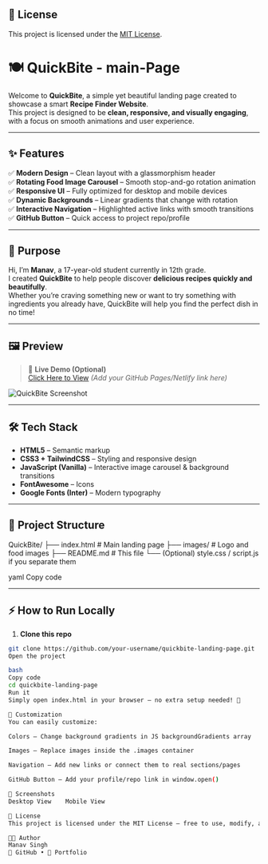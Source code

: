 ## 📜 License

This project is licensed under the [MIT License](LICENSE).



# 🍽️ QuickBite - main-Page  

Welcome to **QuickBite**, a simple yet beautiful landing page created to showcase a smart **Recipe Finder Website**.  
This project is designed to be **clean, responsive, and visually engaging**, with a focus on smooth animations and user experience.

---

## ✨ Features  

✅ **Modern Design** – Clean layout with a glassmorphism header  
✅ **Rotating Food Image Carousel** – Smooth stop-and-go rotation animation  
✅ **Responsive UI** – Fully optimized for desktop and mobile devices  
✅ **Dynamic Backgrounds** – Linear gradients that change with rotation  
✅ **Interactive Navigation** – Highlighted active links with smooth transitions  
✅ **GitHub Button** – Quick access to project repo/profile  

---

## 🎯 Purpose  

Hi, I’m **Manav**, a 17-year-old student currently in 12th grade.  
I created **QuickBite** to help people discover **delicious recipes quickly and beautifully**.  
Whether you’re craving something new or want to try something with ingredients you already have, QuickBite will help you find the perfect dish in no time!  

---

## 🖼️ Preview  

> 🚀 **Live Demo (Optional)**  
> [Click Here to View](https://manav-0n-site.github.io/Recipe-Finder/) *(Add your GitHub Pages/Netlify link here)*  

![QuickBite Screenshot](images/logo.png)

---

## 🛠️ Tech Stack  

- **HTML5** – Semantic markup  
- **CSS3 + TailwindCSS** – Styling and responsive design  
- **JavaScript (Vanilla)** – Interactive image carousel & background transitions  
- **FontAwesome** – Icons  
- **Google Fonts (Inter)** – Modern typography  

---

## 📂 Project Structure  

QuickBite/
├── index.html # Main landing page
├── images/ # Logo and food images
├── README.md # This file
└── (Optional) style.css / script.js if you separate them

yaml
Copy code

---

## ⚡ How to Run Locally  

1. **Clone this repo**  
```bash
git clone https://github.com/your-username/quickbite-landing-page.git
Open the project

bash
Copy code
cd quickbite-landing-page
Run it
Simply open index.html in your browser – no extra setup needed! 🎉

🎨 Customization
You can easily customize:

Colors – Change background gradients in JS backgroundGradients array

Images – Replace images inside the .images container

Navigation – Add new links or connect them to real sections/pages

GitHub Button – Add your profile/repo link in window.open()

📸 Screenshots
Desktop View	Mobile View

📜 License
This project is licensed under the MIT License – free to use, modify, and share.

👨‍💻 Author
Manav Singh
🔗 GitHub • 💼 Portfolio
